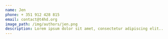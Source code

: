 ```yaml
---
name: Jen
phone: + 351 912 428 815
email: contact@t4hd.org
image_path: /img/authors/jen.png
description: Lorem ipsum dolor sit amet, consectetur adipiscing elit....
---
```

